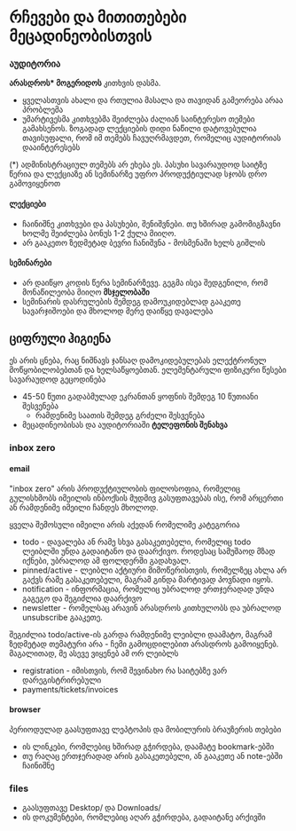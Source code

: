 # რჩევები და მითითებები მეცადინეობისთვის
### აუდიტორია
 **არასდროს\* მოგერიდოს** კითხვის დასმა. 
 - ყველასთვის ახალი და რთულია მასალა და თავიდან გამეორება არაა პრობლემა
 - უმარტივესმა კითხვებმა შეიძლება ძალიან საინტერესო თემები გამახსენოს. ზოგადად ლექციების დიდი ნაწილი დატოვებულია თავისუფალი, რომ იმ თემებს ჩავუღრმავდეთ, რომელიც აუდიტორიას დააინტერესებს

(\*)  ადმინისტრაციულ თემებს არ ეხება ეს. პასუხი სავარაუდოდ საიტზე წერია და ლექციაზე ან სემინარზე უფრო პროდუქტიულად სჯობს დრო გამოვიყენოთ

#### ლექციები
- ჩაინიშნე კითხვები და პასუხები, შენიშვნები. თუ ხშირად გამომიგზავნი ხოლმე შეიძლება ბონუს 1-2 ქულა მიიღო. 
- არ გააკეთო ზედმეტად ბევრი ჩანიშვნა - მოსმენაში ხელს გიშლის


#### სემინარები
- არ დაიწყო კოდის წერა სემინარზევე. გეგმა ისეა შედგენილი, რომ მონაწილეობა მიიღო **მსჯელობაში**
- სემინარის დასრულების შემდეგ დამოუკიდებლად გააკეთე სავარჯიშოები და მხოლოდ მერე დაიწყე დავალება


## ციფრული ჰიგიენა
ეს არის ცნება, რაც ნიშნავს ჯანსაღ დამოკიდებულებას ელექტრონულ მოწყობილობებთან და ხელსაწყოებთან. ელემენტარული ფიზიკური წესები სავარაუდოდ გეცოდინება

- 45-50 წუთი გადაბმულად ეკრანთან ყოფნის შემდეგ 10 წუთიანი შესვენება
	- რამდენიმე საათის შემდეგ გრძელი შესვენება
- მეცადინეობისას და აუდიტორიაში **ტელეფონის შენახვა**


### inbox zero
#### email
"inbox zero" არის პროდუქტიულობის ფილოსოფია, რომელიც გულისხმობს იმეილის ინბოქსის მუდმივ გასუფთავებას ისე, რომ არცერთი ან რამდენიმე იმეილი ჩანდეს მხოლოდ.

ყველა შემოსული იმეილი არის აქედან რომელიმე კატეგორია 
- todo - დავალება ან რამე სხვა გასაკეთებელი, რომელიც todo ლეიბლში უნდა გადაიტანო და დაარქივო. როდესაც სამუშაოდ მზად იქნები, უბრალოდ ამ ფოლდერში გადახვალ.
- pinned/active - ლეიბლი აქტიური მიმოწერისთვის, რომელზეც ახლა არ გაქვს რამე გასაკეთებელი, მაგრამ გინდა მარტივად პოვნადი იყოს. 
- notification - ინფორმაცია, რომელიც უბრალოდ ერთჯერადად უნდა გაგეგო და შეგიძლია დაარქივო
- newsletter - რომელსაც არავინ არასდროს კითხულობს და უბრალოდ unsubscribe გააკეთე.

შეგიძლია todo/active-ის გარდა რამდენიმე ლეიბლი დაამატო, მაგრამ ზედმეტად თემატური არა - ჩემი გამოცდილებით არასდროს გამოიყენებ. მაგალითად, მე ასევე ვიყენებ ამ ორ ლეიბლს
- registration - იმისთვის, რომ შევინახო რა საიტებზე ვარ დარეგისტრირებული
- payments/tickets/invoices

#### browser
პერიოდულად გაასუფთავე ლეპტოპის და მობილურის ბრაუზერის თებები
- ის ლინკები, რომლებიც ხშირად გჭირდება, დაამატე bookmark-ებში
- თუ რაღაც ერთჯერადად არის გასაკეთებელი, ან გააკეთე ან note-ებში ჩაინიშნე

### files
- გაასუფთავე Desktop/ და Downloads/
- ის დოკუმენტები, რომლებიც აღარ გჭირდება, გადაიტანე არქივში
